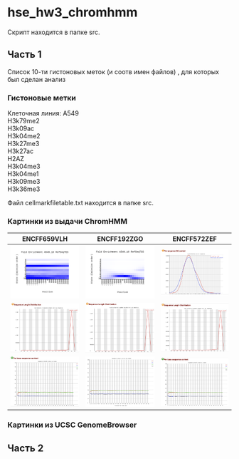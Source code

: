 # hse_hw3_chromhmm
Скрипт находится в папке src.
## Часть 1
Список 10-ти гистоновых меток (и соотв имен файлов) , для которых был сделан анализ
### Гистоновые метки
Клеточная линия: A549  
H3k79me2  
H3k09ac  
H3k04me2  
H3k27me3  
H3k27ac  
H2AZ  
H3k04me3  
H3k04me1  
H3k09me3  
H3k36me3  

Файл cellmarkfiletable.txt находится в папке src.

### Картинки из выдачи ChromHMM
| ENCFF659VLH | ENCFF192ZGO | ENCFF572ZEF |
| ------------- | ------------- | ------------- | 
| ![ ](https://github.com/IlonaGA/hse_hw3_chromhmm/blob/main/images/A549_10_RefSeqTES_neighborhood.png) | ![ ](https://github.com/IlonaGA/hse_hw3_chromhmm/blob/main/images/A549_10_RefSeqTSS_neighborhood.png) | ![ ](https://github.com/IlonaGA/hse_hw2_chip/blob/main/Images/GC3.png) |
| ![ ](https://github.com/IlonaGA/hse_hw2_chip/blob/main/Images/length1.png) | ![ ](https://github.com/IlonaGA/hse_hw2_chip/blob/main/Images/length2.png) | ![ ](https://github.com/IlonaGA/hse_hw2_chip/blob/main/Images/length3.png) |
| ![ ](https://github.com/IlonaGA/hse_hw2_chip/blob/main/Images/ATGC1.png) | ![ ](https://github.com/IlonaGA/hse_hw2_chip/blob/main/Images/ATGC2.png) | ![ ](https://github.com/IlonaGA/hse_hw2_chip/blob/main/Images/ATGC3.png) |


### Картинки из UCSC GenomeBrowser

## Часть 2

